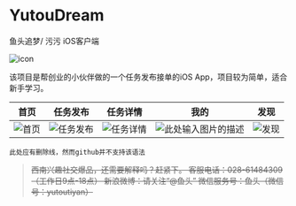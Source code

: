 YutouDream 
==============
鱼头追梦/ 污污 iOS客户端

![icon][1]

该项目是帮创业的小伙伴做的一个任务发布接单的iOS App，项目较为简单，适合新手学习。

首页     |任务发布           |任务详情     |我的     |发现    
------------ | ------------- | ------------| ------------| ------------
![首页][2]  |![任务发布][3]    |![任务详情][4]  |![此处输入图片的描述][5]  |![发现][6] 

`此处应有删除线，然而github并不支持该语法`
> ~~西南兴趣社交爆品，还需要解释吗？赶紧下。
客服电话：028-61484309（工作日9点-18点）
新浪微博：请关注“@鱼头” 
微信服务号：鱼头（微信号：yutoutiyan）~~


  [1]: https://is1-ssl.mzstatic.com/image/thumb/Purple49/v4/a7/3a/78/a73a7896-75ea-a989-b1ba-a4538de74644/pr_source.png/150x150bb.jpg
  [2]: https://is1-ssl.mzstatic.com/image/thumb/Purple49/v4/ef/f7/cf/eff7cf90-3fba-9eae-e3ba-f15cbfe2a223/pr_source.png/500x500bb.jpg
  [3]: https://is1-ssl.mzstatic.com/image/thumb/Purple49/v4/4f/2c/06/4f2c0690-ab8e-9c91-7c6a-a7814d9448f7/pr_source.png/500x500bb.jpg
  [4]: https://is1-ssl.mzstatic.com/image/thumb/Purple69/v4/c5/9e/95/c59e959f-e1ff-f73b-b332-e078ad910ba1/pr_source.png/500x500bb.jpg
  [5]: https://is1-ssl.mzstatic.com/image/thumb/Purple69/v4/94/b6/25/94b625d3-5c31-ae2f-2f74-c61c9023cba9/pr_source.png/500x500bb.jpg
  [6]: https://is1-ssl.mzstatic.com/image/thumb/Purple69/v4/c8/3a/76/c83a76be-7301-8a50-5117-1860129b8563/pr_source.png/500x500bb.jpg
